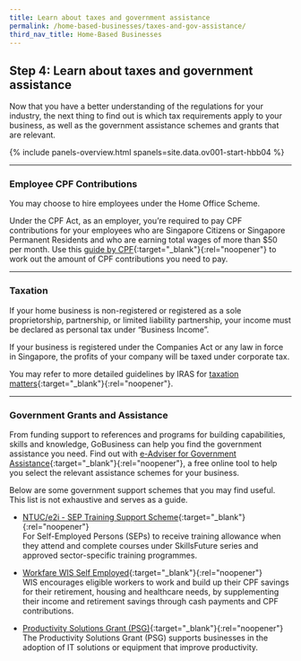 ```yaml
---
title: Learn about taxes and government assistance
permalink: /home-based-businesses/taxes-and-gov-assistance/
third_nav_title: Home-Based Businesses
---
```


## Step 4: Learn about taxes and government assistance

Now that you have a better understanding of the regulations for your industry, the next thing to find out is which tax requirements apply to your business, as well as the government assistance schemes and grants that are relevant.

{% include panels-overview.html spanels=site.data.ov001-start-hbb04 %}

<hr>

<a name="employee_cpf_contributions"></a>
### Employee CPF Contributions

You may choose to hire employees under the Home Office Scheme.

Under the CPF Act, as an employer, you’re required to pay CPF contributions for your employees who are Singapore Citizens or Singapore Permanent Residents and who are earning total wages of more than $50 per month. Use this [guide by CPF](https://www.cpf.gov.sg/employer/employer-obligations/how-much-cpf-contributions-to-pay){:target="_blank"}{:rel="noopener"} to work out the amount of CPF contributions you need to pay.

<hr>

<a name="taxation"></a>
### Taxation

If your home business is non-registered or registered as a sole proprietorship,  partnership, or limited liability partnership, your income must be declared as personal tax under “Business Income”.

If your business is registered under the Companies Act or any law in force in Singapore, the profits of your company will be taxed under corporate tax. 

You may refer to more detailed guidelines by IRAS for [taxation matters](https://www.iras.gov.sg/taxes/individual-income-tax/self-employed/new-to-self-employed-income/a-self-employed-person's-tax-obligations/basic-guide-for-self-employed-persons){:target="_blank"}{:rel="noopener"}.

<hr>

<a name="gov_grants_n_assistance"></a>
### Government Grants and Assistance

From funding support to references and programs for building capabilities, skills and knowledge, GoBusiness can help you find the government assistance you need. Find out with [e-Adviser for Government Assistance](https://eadviser.gobusiness.gov.sg/govassist/?src=hbb){:target="_blank"}{:rel="noopener"}, a free online tool to help you select the relevant assistance schemes for your business.

Below are some government support schemes that you may find useful. This list is not exhaustive and serves as a guide.

- [NTUC/e2i - SEP Training Support Scheme](https://e2i.com.sg/wp-content/uploads/2020/11/SEP_FAQ_v26_3-Nov-2020.pdf){:target="_blank"}{:rel="noopener"}<br>For Self-Employed Persons (SEPs) to receive training allowance when they attend and complete courses under SkillsFuture series and approved sector-specific training programmes.

- [Workfare WIS Self Employed](https://www.workfare.gov.sg/Pages/WISSelfEmployed.aspx){:target="_blank"}{:rel="noopener"}<br>WIS encourages eligible workers to work and build up their CPF savings for their retirement, housing and healthcare needs, by supplementing their income and retirement savings through cash payments and CPF contributions.

- [Productivity Solutions Grant (PSG)](/productivity-solutions-grant/?src=hbb){:target="_blank"}{:rel="noopener"}<br>The Productivity Solutions Grant (PSG) supports businesses in the adoption of IT solutions or equipment that improve productivity.
